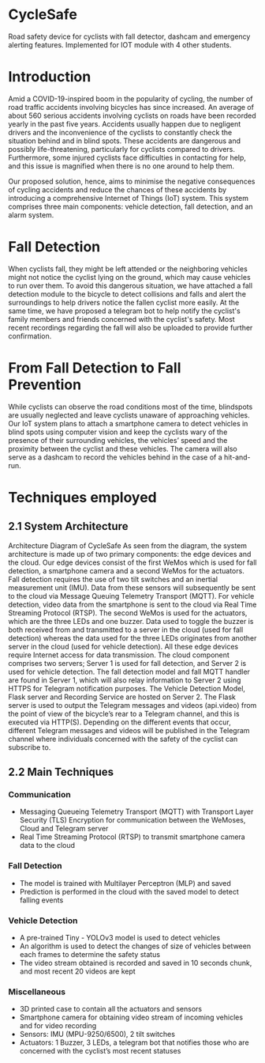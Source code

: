 # CycleSafe
Road safety device for cyclists with fall detector, dashcam and emergency alerting features. Implemented for IOT module with 4 other students. 


# Introduction 

Amid a COVID-19-inspired boom in the popularity of cycling, the number of road traffic accidents involving bicycles has since increased. An average of about 560 serious accidents involving cyclists on roads have been recorded yearly in the past five years. Accidents usually happen due to negligent drivers and the inconvenience of the cyclists to constantly check the situation behind and in blind spots. These accidents are dangerous and possibly life-threatening, particularly for cyclists compared to drivers. Furthermore, some injured cyclists face difficulties in contacting for help, and this issue is magnified when there is no one around to help them.

Our proposed solution, hence, aims to minimise the negative consequences of cycling accidents and reduce the chances of these accidents by introducing a comprehensive Internet of Things (IoT) system. This system comprises three main components: vehicle detection, fall detection, and an alarm system.

# Fall Detection

When cyclists fall, they might be left attended or the neighboring vehicles might not notice the cyclist lying on the ground, which may cause vehicles to run over them. To avoid this dangerous situation, we have attached a fall detection module to the bicycle to detect collisions and falls and alert the surroundings to help drivers notice the fallen cyclist more easily. At the same time, we have proposed a telegram bot to help notify the cyclist's family members and friends concerned with the cyclist's safety. Most recent recordings regarding the fall will also be uploaded to provide further confirmation.

# From Fall Detection to Fall Prevention 

While cyclists can observe the road conditions most of the time, blindspots are usually neglected and leave cyclists unaware of approaching vehicles. Our IoT system plans to attach a smartphone camera to detect vehicles in blind spots using computer vision and keep the cyclists wary of the presence of their surrounding vehicles,  the vehicles’ speed and the proximity between the cyclist and these vehicles. The camera will also serve as a dashcam to record the vehicles behind in the case of a hit-and-run.

# Techniques employed

## 2.1 System Architecture 

Architecture Diagram of CycleSafe
As seen from the diagram, the system architecture is made up of two primary components: the edge devices and the cloud.
Our edge devices consist of the first WeMos which is used for fall detection, a smartphone camera and a second WeMos for the actuators. Fall detection requires the use of two tilt switches and an inertial measurement unit (IMU). Data from these sensors will subsequently be sent to the cloud via Message Queuing Telemetry Transport (MQTT). For vehicle detection, video data from the smartphone is sent to the cloud via Real Time Streaming Protocol (RTSP). The second WeMos is used for the actuators, which are the three LEDs and one buzzer. Data used to toggle the buzzer is both received from and transmitted to a server in the cloud (used for fall detection) whereas the data used for the three LEDs originates from another server in the cloud (used for vehicle detection). All these edge devices require Internet access for data transmission.
The cloud component comprises two servers; Server 1 is used for fall detection, and Server 2 is used for vehicle detection.  The fall detection model and fall MQTT handler are found in Server 1, which will also relay information to Server 2 using HTTPS for Telegram notification purposes. The Vehicle Detection Model, Flask server and Recording Service are hosted on Server 2. The Flask server is used to output the Telegram messages and videos (api.video) from the point of view of the bicycle’s rear to a Telegram channel, and this is executed via HTTP(S). Depending on the different events that occur, different Telegram messages and videos will be published in the Telegram channel where individuals concerned with the safety of the cyclist can subscribe to.  

## 2.2 Main Techniques
### Communication
* Messaging Queueing Telemetry Transport (MQTT) with Transport Layer Security (TLS) Encryption for communication between the WeMoses, Cloud and Telegram server
* Real Time Streaming Protocol (RTSP) to transmit smartphone camera data to the cloud 
### Fall Detection
* The model is trained with Multilayer Perceptron (MLP) and saved
* Prediction is performed in the cloud with the saved model to detect falling events
### Vehicle Detection
* A pre-trained Tiny - YOLOv3 model is used to detect vehicles
* An algorithm is used to detect the changes of size of vehicles between each frames to determine the safety status
* The video stream obtained is recorded and saved in 10 seconds chunk, and most recent 20 videos are kept
### Miscellaneous
* 3D printed case to contain all the actuators and sensors
* Smartphone camera for obtaining video stream of incoming vehicles and for video recording
* Sensors: IMU (MPU-9250/6500), 2 tilt switches
* Actuators: 1 Buzzer, 3 LEDs, a telegram bot that notifies those who are concerned with the cyclist’s most recent statuses 
